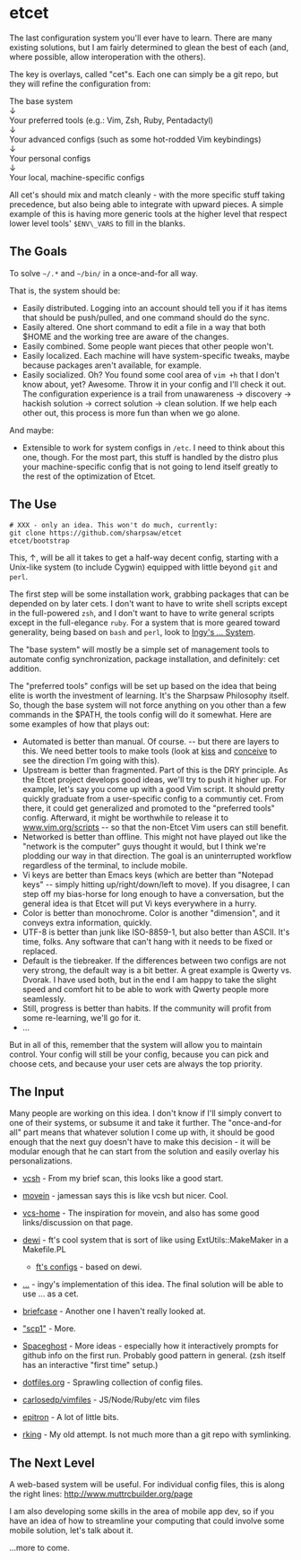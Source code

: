 etcet
=====

The last configuration system you'll ever have to learn. There are many
existing solutions, but I am fairly determined to glean the best of each (and,
where possible, allow interoperation with the others).

The key is overlays, called "cet"s. Each one can simply be a git repo, but
they will refine the configuration from:

The base system  
↓  
Your preferred tools (e.g.: Vim, Zsh, Ruby, Pentadactyl)  
↓  
Your advanced configs (such as some hot-rodded Vim keybindings)  
↓  
Your personal configs  
↓  
Your local, machine-specific configs

All cet's should mix and match cleanly - with the more specific stuff taking
precedence, but also being able to integrate with upward pieces. A simple
example of this is having more generic tools at the higher level that respect
lower level tools' `$ENV\_VARS` to fill in the blanks.

The Goals
-----------

To solve `~/.*` and `~/bin/` in a once-and-for all way.

That is, the system should be:

- Easily distributed. Logging into an account should tell you if it
  has items that should be push/pulled, and one command should do the
  sync.
- Easily altered. One short command to edit a file in a way that both
  $HOME and the working tree are aware of the changes.
- Easily combined. Some people want pieces that other people won't.
- Easily localized. Each machine will have system-specific tweaks,
  maybe because packages aren't available, for example.
- Easily socialized. Oh? You found some cool area of `vim +h` that I don't
  know about, yet? Awesome. Throw it in your config and I'll check it out.
  The configuration experience is a trail from unawareness → discovery →
  hackish solution → correct solution → clean solution. If we help each other
  out, this process is more fun than when we go alone.

And maybe:

- Extensible to work for system configs in `/etc`. I need to think about this
  one, though. For the most part, this stuff is handled by the distro plus
  your machine-specific config that is not going to lend itself greatly to the
  rest of the optimization of Etcet.

The Use
-------

    # XXX - only an idea. This won't do much, currently:
    git clone https://github.com/sharpsaw/etcet
    etcet/bootstrap

This, ↑, will be all it takes to get a half-way decent config, starting with a
Unix-like system (to include Cygwin) equipped with little beyond `git` and
`perl`. 

The first step will be some installation work, grabbing packages that can be
depended on by later cets. I don't want to have to write shell scripts except
in the full-powered `zsh`, and I don't want to have to write general scripts
except in the full-elegance `ruby`. For a system that is more geared toward
generality, being based on `bash` and `perl`, look to [Ingy's ...
System](https://github.com/ingydotnet/....git).

The "base system" will mostly be a simple set of management tools to automate
config synchronization, package installation, and definitely: cet addition.

The "preferred tools" configs will be set up based on the idea that being
elite is worth the investment of learning. It's the Sharpsaw Philosophy
itself. So, though the base system will not force anything on you other than a
few commands in the $PATH, the tools config will do it somewhat. Here are some
examples of how that plays out:

- Automated is better than manual. Of course. -- but there are layers to this.
  We need better tools to make tools (look at
  [kiss](https://github.com/ryanjosephking/config/blob/master/bin/kiss) and
  [conceive](https://github.com/ryanjosephking/config/blob/master/bin/conceive)
  to see the direction I'm going with this).
- Upstream is better than fragmented. Part of this is the DRY principle. As
  the Etcet project develops good ideas, we'll try to push it higher up. For
  example, let's say you come up with a good Vim script. It should pretty
  quickly graduate from a user-specific config to a communtiy cet. From there,
  it could get generalized and promoted to the "preferred tools" config.
  Afterward, it might be worthwhile to release it to www.vim.org/scripts -- so
  that the non-Etcet Vim users can still benefit.
- Networked is better than offline.  This might
  not have played out like the "network is the computer" guys thought it
  would, but I think we're plodding our way in that direction. The goal is an
  uninterrupted workflow regardless of the terminal, to include mobile.
- Vi keys are better than Emacs keys (which are better than "Notepad keys" --
  simply hitting up/right/down/left to move). If you disagree, I can step off
  my bias-horse for long enough to have a conversation, but the general idea
  is that Etcet will put Vi keys everywhere in a hurry.
- Color is better than monochrome. Color is another "dimension", and it
  conveys extra information, quickly.
- UTF-8 is better than junk like ISO-8859-1, but also better than ASCII. It's
  time, folks. Any software that can't hang with it needs to be fixed or
  replaced.
- Default is the tiebreaker. If the differences between two configs are not
  very strong, the default way is a bit better. A great example is Qwerty vs.
  Dvorak. I have used both, but in the end I am happy to take the slight speed
  and comfort hit to be able to work with Qwerty people more seamlessly.
- Still, progress is better than habits. If the community will profit from
  some re-learning, we'll go for it.
- ...

But in all of this, remember that the system will allow you to maintain
control. Your config will still be your config, because you can pick and
choose cets, and because your user cets are always the top priority.

The Input
----------

Many people are working on this idea. I don't know if I'll simply
convert to one of their systems, or subsume it and take it further. The
"once-and-for all" part means that whatever solution I come up with, it
should be good enough that the next guy doesn't have to make this
decision - it will be modular enough that he can start from the solution
and easily overlay his personalizations.

- [vcsh](https://github.com/RichiH/vcsh) - From my brief scan, this looks like
  a good start.

- [movein](http://stew.vireo.org/movein/) - jamessan says this is like vcsh
  but nicer. Cool.

- [vcs-home](http://vcs-home.branchable.com/) - The inspiration for movein,
  and also has some good links/discussion on that page.

- [dewi](https://github.com/ft/dewi) - ft's cool system that is sort of like
  using ExtUtils::MakeMaker in a Makefile.PL
    - [ft's configs](https://dev.0x50.de/projects/ftdotfiles666) - based on dewi.

- [...](https://github.com/ingydotnet/....git) - ingy's implementation of this
  idea. The final solution will be able to use ... as a cet.

- [briefcase](htttp://jim.github.com/briefcase) - Another one I haven't really
  looked at.

- ["scp1"](https://github.com/trapd00r/configs) - More.

- [Spaceghost](https://github.com/Spaceghost/config) - More ideas - especially
  how it interactively prompts for github info on the first run. Probably good
  pattern in general. (zsh itself has an interactive "first time" setup.)

- [dotfiles.org](http://dotfiles.org/) - Sprawling collection of config files.

- [carlosedp/vimfiles](https://github.com/carlosedp/vimfiles) - JS/Node/Ruby/etc vim files

- [epitron](https://github.com/epitron/scripts) - A lot of little bits.

- [rking](https://github.com/ryanjosephking/config) - My old attempt. Is not
  much more than a git repo with symlinking.

The Next Level
--------------

A web-based system will be useful. For individual config files, this is along
the right lines: http://www.muttrcbuilder.org/page

I am also developing some skills in the area of mobile app dev, so if you have
an idea of how to streamline your computing that could involve some mobile
solution, let's talk about it.

...more to come.
